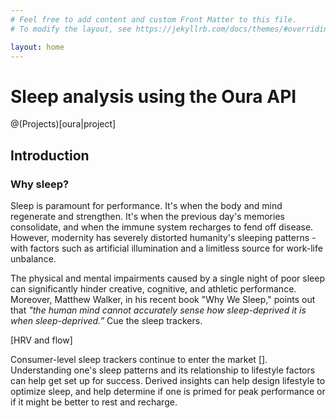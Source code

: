 ```yaml
---
# Feel free to add content and custom Front Matter to this file.
# To modify the layout, see https://jekyllrb.com/docs/themes/#overriding-theme-defaults

layout: home
---
```



# Sleep analysis using the Oura API

@(Projects)[oura|project]

## Introduction

### Why sleep?
Sleep is paramount for performance. It's when the body and mind regenerate and strengthen. It's when the previous day's memories consolidate, and when the immune system recharges to fend off disease. However, modernity has severely distorted humanity's sleeping patterns - with factors such as artificial illumination and a limitless source for work-life unbalance.

The physical and mental impairments caused by a single night of poor sleep can significantly hinder creative, cognitive, and athletic performance. Moreover, Matthew Walker, in his recent book "Why We Sleep," points out that *"the human mind cannot accurately sense how sleep-deprived it is when sleep-deprived.”* Cue the sleep trackers.

[HRV and flow]

Consumer-level sleep trackers continue to enter the market []. Understanding one's sleep patterns and its relationship to lifestyle factors can help get set up for success. Derived insights can help design lifestyle to optimize sleep, and help determine if one is primed for peak performance or if it might be better to rest and recharge.
